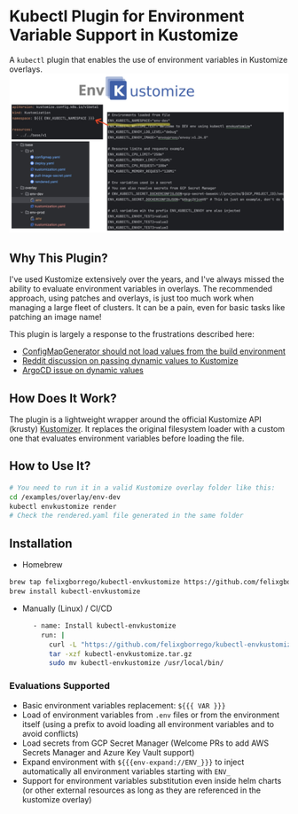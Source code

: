 # Kubectl Plugin for Environment Variable Support in Kustomize

A `kubectl` plugin that enables the use of environment variables in Kustomize overlays.
![image](docs/envkustomize.jpg) 

## Why This Plugin?

I've used Kustomize extensively over the years, and I've always missed the ability to evaluate environment variables in overlays.
The recommended approach, using patches and overlays, is just too much work when managing a large fleet of clusters. It can be a pain, even for basic tasks like patching an image name!

This plugin is largely a response to the frustrations described here:

* [ConfigMapGenerator should not load values from the build environment](https://github.com/kubernetes-sigs/kustomize/issues/4731)
* [Reddit discussion on passing dynamic values to Kustomize](https://www.reddit.com/r/kubernetes/comments/116hze5/how_to_pass_dynamic_values_to_kustomize/)
* [ArgoCD issue on dynamic values](https://github.com/argoproj/argo-cd/issues/1705)

## How Does It Work?

The plugin is a lightweight wrapper around the official Kustomize API (krusty) [Kustomizer](https://github.com/kubernetes-sigs/kustomize/blob/master/api/krusty/kustomizer.go). It replaces the original filesystem loader with a custom one that evaluates environment variables before loading the file.

## How to Use It?

```bash
# You need to run it in a valid Kustomize overlay folder like this:
cd /examples/overlay/env-dev
kubectl envkustomize render
# Check the rendered.yaml file generated in the same folder
```

## Installation

* Homebrew

```bash
brew tap felixgborrego/kubectl-envkustomize https://github.com/felixgborrego/kubectl-envkustomize
brew install kubectl-envkustomize
```

* Manually (Linux) / CI/CD

```bash
      - name: Install kubectl-envkustomize
        run: |
          curl -L "https://github.com/felixgborrego/kubectl-envkustomize/releases/download/v0.0.1/kubectl-envkustomize_Linux_i386.tar.gz" -o kubectl-envkustomize.tar.gz
          tar -xzf kubectl-envkustomize.tar.gz
          sudo mv kubectl-envkustomize /usr/local/bin/
```


### Evaluations Supported

* Basic environment variables replacement: `${{{ VAR }}}`
* Load of environment variables from `.env` files or from the environment itself (using a prefix to avoid loading all environment variables and to avoid conflicts)
* Load secrets from GCP Secret Manager (Welcome PRs to add AWS Secrets Manager and Azure Key Vault support)
* Expand environment with `${{{env-expand://ENV_}}}` to inject automatically all environment variables starting with `ENV_`
* Support for environment variables substitution even inside helm charts (or other external resources as long as they are referenced in the kustomize overlay)